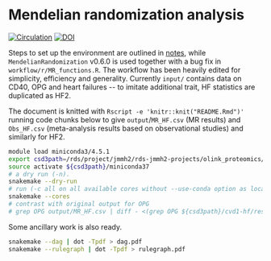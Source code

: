 # Mendelian randomization analysis

[![Circulation](https://www.ahajournals.org/pb-assets/images/logos/circ-logo-1526571039097.svg)](https://www.ahajournals.org/doi/10.1161/CIRCULATIONAHA.121.056663)
[![DOI](https://zenodo.org/badge/429122036.svg)](https://zenodo.org/badge/latestdoi/429122036)

Steps to set up the environment are outlined in [notes](notes/README.md), while `MendelianRandomization` v0.6.0 is used together with a bug fix in `workflow/r/MR_functions.R`. The workflow has been heavily edited for simplicity, efficiency and generality.
Currently `input/` contains data on CD40, OPG and heart failures -- to imitate additional trait, HF statistics are duplicated as HF2.

The document is knitted with `Rscript -e 'knitr::knit("README.Rmd")'` running code chunks below to give `output`/`MR_HF.csv` (MR results) and `Obs_HF.csv` (meta-analysis results based on observational studies) and similarly for HF2.

```bash
module load miniconda3/4.5.1
export csd3path=/rds/project/jmmh2/rds-jmmh2-projects/olink_proteomics/scallop
source activate ${csd3path}/miniconda37
# a dry run (-n).
snakemake --dry-run
# run (-c all on all available cores without --use-conda option as local packages are more up-to-date)
snakemake --cores
# contrast with original output for OPG
# grep OPG output/MR_HF.csv | diff - <(grep OPG ${csd3path}/cvd1-hf/results/res_MR_aggregate.csv)
```

Some ancillary work is also ready.

```bash
snakemake --dag | dot -Tpdf > dag.pdf
snakemake --rulegraph | dot -Tpdf > rulegraph.pdf
```
